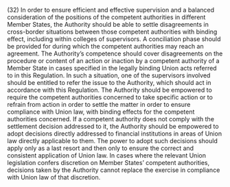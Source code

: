 (32) In order to ensure efficient and effective supervision and a balanced consideration of the positions of the competent authorities in different Member States, the Authority should be able to settle disagreements in cross-border situations between those competent authorities with binding effect, including within colleges of supervisors. A conciliation phase should be provided for during which the competent authorities may reach an agreement. The Authority’s competence should cover disagreements on the procedure or content of an action or inaction by a competent authority of a Member State in cases specified in the legally binding Union acts referred to in this Regulation. In such a situation, one of the supervisors involved should be entitled to refer the issue to the Authority, which should act in accordance with this Regulation. The Authority should be empowered to require the competent authorities concerned to take specific action or to refrain from action in order to settle the matter in order to ensure compliance with Union law, with binding effects for the competent authorities concerned. If a competent authority does not comply with the settlement decision addressed to it, the Authority should be empowered to adopt decisions directly addressed to financial institutions in areas of Union law directly applicable to them. The power to adopt such decisions should apply only as a last resort and then only to ensure the correct and consistent application of Union law. In cases where the relevant Union legislation confers discretion on Member States’ competent authorities, decisions taken by the Authority cannot replace the exercise in compliance with Union law of that discretion.